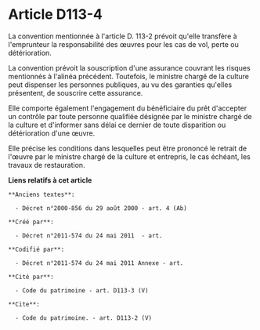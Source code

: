 # Article D113-4

La convention mentionnée à l'article D. 113-2 prévoit qu'elle transfère à l'emprunteur la responsabilité des œuvres pour les
cas de vol, perte ou détérioration. 

La convention prévoit la souscription d'une assurance couvrant les risques mentionnés à l'alinéa précédent. Toutefois, le
ministre chargé de la culture peut dispenser les personnes publiques, au vu des garanties qu'elles présentent, de souscrire
cette assurance. 

Elle comporte également l'engagement du bénéficiaire du prêt d'accepter un contrôle par toute personne qualifiée désignée par
le ministre chargé de la culture et d'informer sans délai ce dernier de toute disparition ou détérioration d'une œuvre. 

Elle précise les conditions dans lesquelles peut être prononcé le retrait de l'œuvre par le ministre chargé de la culture et
entrepris, le cas échéant, les travaux de restauration.

**Liens relatifs à cet article**

	**Anciens textes**:

	  - Décret n°2000-856 du 29 août 2000 - art. 4 (Ab)

	**Créé par**:

	  - Décret n°2011-574 du 24 mai 2011  - art.

	**Codifié par**:

	  - Décret n°2011-574 du 24 mai 2011 Annexe - art.

	**Cité par**:

	  - Code du patrimoine - art. D113-3 (V)

	**Cite**:

	  - Code du patrimoine. - art. D113-2 (V)
